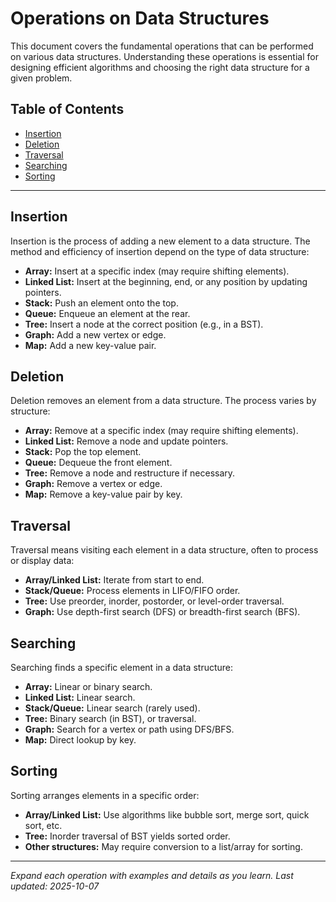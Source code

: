 # Operations on Data Structures

This document covers the fundamental operations that can be performed on various data structures. Understanding these operations is essential for designing efficient algorithms and choosing the right data structure for a given problem.

## Table of Contents

- [Insertion](#insertion)
- [Deletion](#deletion)
- [Traversal](#traversal)
- [Searching](#searching)
- [Sorting](#sorting)

---

## Insertion

Insertion is the process of adding a new element to a data structure. The method and efficiency of insertion depend on the type of data structure:

- **Array:** Insert at a specific index (may require shifting elements).
- **Linked List:** Insert at the beginning, end, or any position by updating pointers.
- **Stack:** Push an element onto the top.
- **Queue:** Enqueue an element at the rear.
- **Tree:** Insert a node at the correct position (e.g., in a BST).
- **Graph:** Add a new vertex or edge.
- **Map:** Add a new key-value pair.

## Deletion

Deletion removes an element from a data structure. The process varies by structure:

- **Array:** Remove at a specific index (may require shifting elements).
- **Linked List:** Remove a node and update pointers.
- **Stack:** Pop the top element.
- **Queue:** Dequeue the front element.
- **Tree:** Remove a node and restructure if necessary.
- **Graph:** Remove a vertex or edge.
- **Map:** Remove a key-value pair by key.

## Traversal

Traversal means visiting each element in a data structure, often to process or display data:

- **Array/Linked List:** Iterate from start to end.
- **Stack/Queue:** Process elements in LIFO/FIFO order.
- **Tree:** Use preorder, inorder, postorder, or level-order traversal.
- **Graph:** Use depth-first search (DFS) or breadth-first search (BFS).

## Searching

Searching finds a specific element in a data structure:

- **Array:** Linear or binary search.
- **Linked List:** Linear search.
- **Stack/Queue:** Linear search (rarely used).
- **Tree:** Binary search (in BST), or traversal.
- **Graph:** Search for a vertex or path using DFS/BFS.
- **Map:** Direct lookup by key.

## Sorting

Sorting arranges elements in a specific order:

- **Array/Linked List:** Use algorithms like bubble sort, merge sort, quick sort, etc.
- **Tree:** Inorder traversal of BST yields sorted order.
- **Other structures:** May require conversion to a list/array for sorting.

---

*Expand each operation with examples and details as you learn.*
*Last updated: 2025-10-07*
